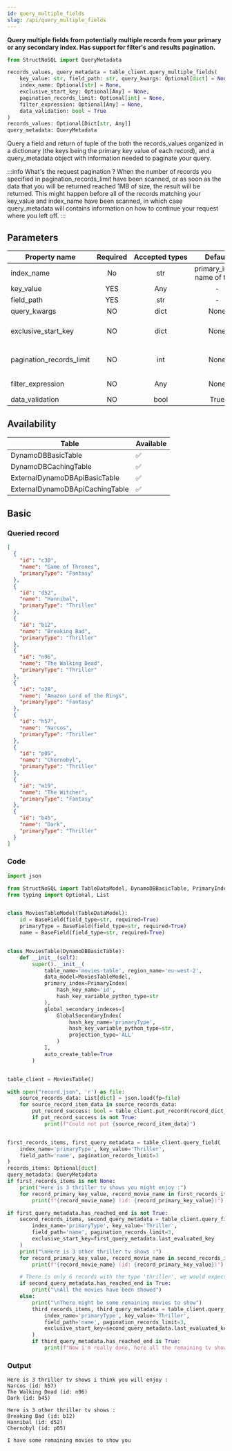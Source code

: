 ```yaml
---
id: query_multiple_fields
slug: /api/query_multiple_fields
---
```


**Query multiple fields from potentially multiple records from your primary or any secondary index. 
Has support for filter's and results pagination.**

```python
from StructNoSQL import QueryMetadata

records_values, query_metadata = table_client.query_multiple_fields(
    key_value: str, field_path: str, query_kwargs: Optional[dict] = None,
    index_name: Optional[str] = None,
    exclusive_start_key: Optional[Any] = None,
    pagination_records_limit: Optional[int] = None,
    filter_expression: Optional[Any] = None, 
    data_validation: bool = True
) 
records_values: Optional[Dict[str, Any]]
query_metadata: QueryMetadata
``` 

Query a field and return of tuple of the both the records_values organized in a dictionary (the keys being the primary key
value of each record), and a query_metadata object with information needed to paginate your query. 

:::info What's the request pagination ?
When the number of records you specified in pagination_records_limit have been scanned, or as soon as the data that you
will be returned reached 1MB of size, the result will be returned.
This might happen before all of the records matching your key_value and index_name have been scanned, in which case
query_metadata will contains information on how to continue your request where you left off.
:::
 
## Parameters

| Property&nbsp;name | Required | Accepted&nbsp;types | Default | Description |
| ------------------ | :------: | :-----------------: | :-----: | :---------- |
| index_name | No | str | primary_index name of table | The index\_name of the primary or secondary index that will be used to find the record you want to perform the operation onto.
| key_value | YES | Any | - | The path expression to target the attribute to set/update in your record. See [Field path selectors](../basics/field_path_selectors.md)
| field_path | YES | str | - | The path expression to target the attribute to set/update in your record. See [Field path selectors](../basics/field_path_selectors.md)
| query_kwargs | NO | dict | None | Used to pass data to populate a field_path that contains keys. See example below :
| exclusive_start_key | NO | dict | None | The key object to start the query from. This is used in paginated queries, it should not be manually created but retrieved from the 'last_evaluated_key' attribute from the query_metadata of your previous query operation.
| pagination_records_limit | NO | int | None | The numbers of records to scan before paginating the query. If None, the query will execute until all records matching the key_value have been scanned, or when the retrieved fields from the records exceed 1MB.
| filter_expression | NO | Any | None | Take and apply any condition from boto3.dynamodb.conditions. See : https://boto3.amazonaws.com/v1/documentation/api/latest/_modules/boto3/dynamodb/conditions.html
| data_validation | NO | bool | True | Whether data validation from your table model should be applied on the retrieved data. 
 
## Availability

| Table | Available |
| ----- | :-------- |
| DynamoDBBasicTable | ✅
| DynamoDBCachingTable | ✅
| ExternalDynamoDBApiBasicTable | ✅
| ExternalDynamoDBApiCachingTable | ✅

## Basic


### Queried record
```json
[
  {
    "id": "c30",
    "name": "Game of Thrones",
    "primaryType": "Fantasy"
  },
  {
    "id": "d52",
    "name": "Hannibal",
    "primaryType": "Thriller"
  },
  {
    "id": "b12",
    "name": "Breaking Bad",
    "primaryType": "Thriller"
  },
  {
    "id": "n96",
    "name": "The Walking Dead",
    "primaryType": "Thriller"
  },
  {
    "id": "o28",
    "name": "Amazon Lord of the Rings",
    "primaryType": "Fantasy"
  },
  {
    "id": "h57",
    "name": "Narcos",
    "primaryType": "Thriller"
  },
  {
    "id": "p05",
    "name": "Chernobyl",
    "primaryType": "Thriller"
  },
  {
    "id": "m19",
    "name": "The Witcher",
    "primaryType": "Fantasy"
  },
  {
    "id": "b45",
    "name": "Dark",
    "primaryType": "Thriller"
  }
]
```

### Code
```python
import json

from StructNoSQL import TableDataModel, DynamoDBBasicTable, PrimaryIndex, BaseField, QueryMetadata, GlobalSecondaryIndex
from typing import Optional, List


class MoviesTableModel(TableDataModel):
    id = BaseField(field_type=str, required=True)
    primaryType = BaseField(field_type=str, required=True)
    name = BaseField(field_type=str, required=True)


class MoviesTable(DynamoDBBasicTable):
    def __init__(self):
        super().__init__(
            table_name='movies-table', region_name='eu-west-2',
            data_model=MoviesTableModel,
            primary_index=PrimaryIndex(
                hash_key_name='id',
                hash_key_variable_python_type=str
            ),
            global_secondary_indexes=[
                GlobalSecondaryIndex(
                    hash_key_name='primaryType',
                    hash_key_variable_python_type=str,
                    projection_type='ALL'
                )
            ],
            auto_create_table=True
        )


table_client = MoviesTable()

with open("record.json", 'r') as file:
    source_records_data: List[dict] = json.load(fp=file)
    for source_record_item_data in source_records_data:
        put_record_success: bool = table_client.put_record(record_dict_data=source_record_item_data)
        if put_record_success is not True:
            print(f"Could not put {source_record_item_data}")


first_records_items, first_query_metadata = table_client.query_field(
    index_name='primaryType', key_value='Thriller',
    field_path='name', pagination_records_limit=3
)
records_items: Optional[dict]
query_metadata: QueryMetadata
if first_records_items is not None:
    print("Here is 3 thriller tv shows you might enjoy :")
    for record_primary_key_value, record_movie_name in first_records_items.items():
        print(f"{record_movie_name} (id: {record_primary_key_value})")

if first_query_metadata.has_reached_end is not True:
    second_records_items, second_query_metadata = table_client.query_field(
        index_name='primaryType', key_value='Thriller',
        field_path='name', pagination_records_limit=3,
        exclusive_start_key=first_query_metadata.last_evaluated_key
    )
    print("\nHere is 3 other thriller tv shows :")
    for record_primary_key_value, record_movie_name in second_records_items.items():
        print(f"{record_movie_name} (id: {record_primary_key_value})")

    # There is only 6 records with the type 'thriller', we would expect to have reached the end of the records to scan, but when a query stop's right at the last record, it will not be considered as reaching the end. We must exceed the last record
    if second_query_metadata.has_reached_end is True:
        print("\nAll the movies have been showed")
    else:
        print("\nThere might be some remaining movies to show")
        third_records_items, third_query_metadata = table_client.query_field(
            index_name='primaryType', key_value='Thriller',
            field_path='name', pagination_records_limit=3,
            exclusive_start_key=second_query_metadata.last_evaluated_key
        )
        if third_query_metadata.has_reached_end is True:
            print(f"Now i'm really done, here all the remaining tv shows : {third_records_items}")

```

### Output
```
Here is 3 thriller tv shows i think you will enjoy :
Narcos (id: h57)
The Walking Dead (id: n96)
Dark (id: b45)

Here is 3 other thriller tv shows :
Breaking Bad (id: b12)
Hannibal (id: d52)
Chernobyl (id: p05)

I have some remaining movies to show you
```
        
 